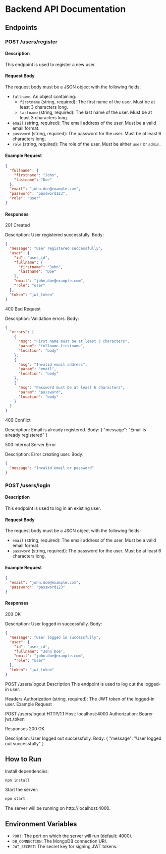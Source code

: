 # Backend API Documentation

## Endpoints

### POST /users/register

#### Description
This endpoint is used to register a new user.

#### Request Body
The request body must be a JSON object with the following fields:

- `fullname`: An object containing:
  - `firstname` (string, required): The first name of the user. Must be at least 3 characters long.
  - `lastname` (string, required): The last name of the user. Must be at least 3 characters long.
- `email` (string, required): The email address of the user. Must be a valid email format.
- `password` (string, required): The password for the user. Must be at least 6 characters long.
- `role` (string, required): The role of the user. Must be either `user` or `admin`.

#### Example Request
```json
{
  "fullname": {
    "firstname": "John",
    "lastname": "Doe"
  },
  "email": "john.doe@example.com",
  "password": "password123",
  "role": "user"
}
```

#### Responses
201 Created

Description: User registered successfully.
Body:
```json
{
  "message": "User registered successfully",
  "user": {
    "id": "user_id",
    "fullname": {
      "firstname": "John",
      "lastname": "Doe"
    },
    "email": "john.doe@example.com",
    "role": "user"
  },
  "token": "jwt_token"
}
```

400 Bad Request

Description: Validation errors.
Body:
```json
{
  "errors": [
    {
      "msg": "First name must be at least 3 characters",
      "param": "fullname.firstname",
      "location": "body"
    },
    {
      "msg": "Invalid email address",
      "param": "email",
      "location": "body"
    },
    {
      "msg": "Password must be at least 6 characters",
      "param": "password",
      "location": "body"
    }
  ]
}
```
409 Conflict

Description: Email is already registered.
Body:
{
  "message": "Email is already registered"
}

500 Internal Server Error

Description: Error creating user.
Body:
```json
{
  "message": "Invalid email or password"
}
```

### POST /users/login

#### Description
This endpoint is used to log in an existing user.

#### Request Body
The request body must be a JSON object with the following fields:

- `email` (string, required): The email address of the user. Must be a valid email format.
- `password` (string, required): The password for the user. Must be at least 6 characters long.

#### Example Request
```json
{
  "email": "john.doe@example.com",
  "password": "password123"
}
```

#### Responses
200 OK

Description: User logged in successfully.
Body:
```json
{
  "message": "User logged in successfully",
  "user": {
    "id": "user_id",
    "fullname": "John Doe",
    "email": "john.doe@example.com",
    "role": "user"
  },
  "token": "jwt_token"
}
```
POST /users/logout
Description
This endpoint is used to log out the logged-in user.

Headers
Authorization (string, required): The JWT token of the logged-in user.
Example Request

POST /users/logout HTTP/1.1
Host: localhost:4000
Authorization: Bearer jwt_token

Responses
200 OK

Description: User logged out successfully.
Body:
{
  "message": "User logged out successfully"
}


## How to Run
Install dependencies:

```bash
npm install
```

Start the server:

```bash
npm start
```

The server will be running on http://localhost:4000.

## Environment Variables
- `PORT`: The port on which the server will run (default: 4000).
- `DB_CONNECTION`: The MongoDB connection URI.
- `JWT_SECRET`: The secret key for signing JWT tokens.